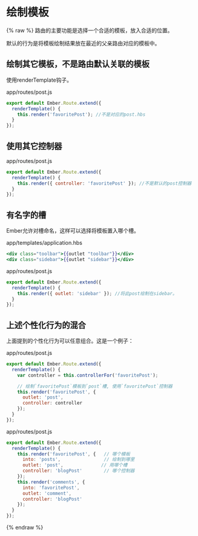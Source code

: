 # 绘制模板

{% raw %}
路由的主要功能是选择一个合适的模板，放入合适的位置。

默认的行为是将模板绘制结果放在最近的父亲路由对应的模板中。

## 绘制其它模板，不是路由默认关联的模板

使用renderTemplate钩子。

app/routes/post.js
```javascript
export default Ember.Route.extend({
  renderTemplate() {
    this.render('favoritePost'); //不是对应的post.hbs
  }
});
```

## 使用其它控制器

app/routes/post.js
```javascript
export default Ember.Route.extend({
  renderTemplate() {
    this.render({ controller: 'favoritePost' }); //不是默认的post控制器
  }
});
```

## 有名字的槽

Ember允许对槽命名，这样可以选择将模板置入哪个槽。

app/templates/application.hbs

```handlebars
<div class="toolbar">{{outlet "toolbar"}}</div>
<div class="sidebar">{{outlet "sidebar"}}</div>
```

app/routes/post.js

```javascript
export default Ember.Route.extend({
  renderTemplate() {
    this.render({ outlet: 'sidebar' }); //将此post绘制在sidebar。
  }
});
```

## 上述个性化行为的混合

上面提到的个性化行为可以任意组合。这是一个例子：

app/routes/post.js

```javascript
export default Ember.Route.extend({
  renderTemplate() {
    var controller = this.controllerFor('favoritePost');

    // 绘制`favoritePost`模板到`post`槽, 使用`favoritePost`控制器
    this.render('favoritePost', {
      outlet: 'post',
      controller: controller
    });
  }
});
```
app/routes/post.js

```javascript
export default Ember.Route.extend({
  renderTemplate() {
    this.render('favoritePost', {   // 哪个模板
      into: 'posts',                // 绘制到哪里
      outlet: 'post',              // 用哪个槽
      controller: 'blogPost'        // 哪个控制器
    });
    this.render('comments', {
      into: 'favoritePost',
      outlet: 'comment',
      controller: 'blogPost'
    });
  }
});
```

{% endraw %}
